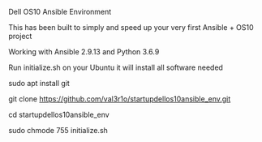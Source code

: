 Dell OS10 Ansible Environment

This has been built to simply and speed up your very first Ansible + OS10 project

Working with Ansible 2.9.13 and Python 3.6.9

Run initialize.sh on your Ubuntu it will install all software needed

sudo apt install git

git clone https://github.com/val3r1o/startupdellos10ansible_env.git

cd startupdellos10ansible_env

sudo chmode 755 initialize.sh
